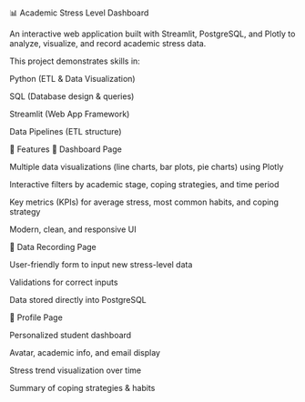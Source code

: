 📊 Academic Stress Level Dashboard

An interactive web application built with Streamlit, PostgreSQL, and Plotly to analyze, visualize, and record academic stress data.

This project demonstrates skills in:

Python (ETL & Data Visualization)

SQL (Database design & queries)

Streamlit (Web App Framework)

Data Pipelines (ETL structure)

🚀 Features
🔹 Dashboard Page

Multiple data visualizations (line charts, bar plots, pie charts) using Plotly

Interactive filters by academic stage, coping strategies, and time period

Key metrics (KPIs) for average stress, most common habits, and coping strategy

Modern, clean, and responsive UI

🔹 Data Recording Page

User-friendly form to input new stress-level data

Validations for correct inputs

Data stored directly into PostgreSQL

🔹 Profile Page

Personalized student dashboard

Avatar, academic info, and email display

Stress trend visualization over time

Summary of coping strategies & habits